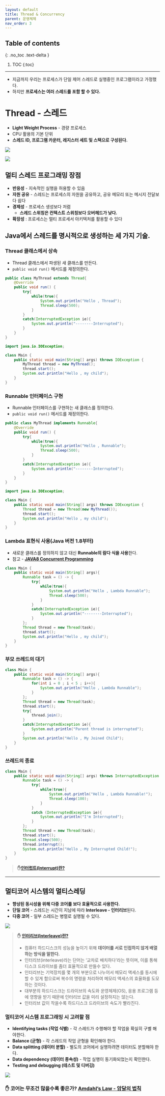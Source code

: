 ```yaml
---
layout: default
title: Thread & Concurrency
parent: 운영체제
nav_order: 3
---
```

## Table of contents
{: .no_toc .text-delta }

1. TOC
{:toc}
---

- 지금까지 우리는 프로세스가 단일 제어 스레드로 실행중인 프로그램이라고 가정했다.
- 하지만 **프로세스는 여러 스레드를 포함 할 수 있다.**

# **Thread - 스레드**
- **Light Weight Process** - 경량 프로세스
- CPU 활용의 기본 단위
- **스레드 ID, 프로그램 카운터, 레지스터 세트 및 스택으로 구성된다.**

![](../../assets/images/operating-system/Thread/1.png)

![](../../assets/images/operating-system/Thread/2.png)

## **멀티 스레드 프로그래밍 장점**
- **반응성** - 지속적인 실행을 허용할 수 있음
- **자원 공유** - 스레드는 프로세스의 자원을 공유하고, 공유 메모리 또는 메시지 전달보다 쉽다
- **경제성** - 프로세스 생성보다 저렴
  - **스레드 스위칭은 컨텍스트 스위칭보다 오버헤드가 낮다.**
- **확장성** : 프로세스는 멀티 프로세서 아키텍처를 활용할 수 있다

## **Java에서 스레드를 명시적으로 생성하는 세 가지 기술**.

### **Thread 클래스에서 상속**
- Thread 클래스에서 파생된 새 클래스를 만든다.
- `public void run()` 메서드를 재정의한다.

```java
public class MyThread extends Thread{
    @Override
    public void run() {
        try{
            while(true){
                System.out.println("Hello , Thread");
                Thread.sleep(500);
            }
        }
        catch(InterruptedException ie){
            System.out.println("--------Interrupted");
        }
    }
}
```

```java
import java.io.IOException;

class Main {
    public static void main(String[] args) throws IOException {
        MyThread thread = new MyThread();
        thread.start();
        System.out.println("Hello , my child");
    }
}
```


### **Runnable 인터페이스 구현**
- Runnable 인터페이스를 구현하는 새 클래스를 정의한다.
- `public void run()` 메서드를 재정의한다.

```java
public class MyThread implements Runnable{
    @Override
    public void run() {
        try{
            while(true){
                System.out.println("Hello , Runnable");
                Thread.sleep(500);
            }
        }
        catch(InterruptedException ie){
            System.out.println("--------Interrupted");
        }
    }
}
```

```java
import java.io.IOException;

class Main {
    public static void main(String[] args) throws IOException {
        Thread thread = new Thread(new MyThread());
        thread.start();
        System.out.println("Hello , my child");
    }
}
```

### **Lambda 표현식 사용(Java 버전 1.8부터)**
- 새로운 클래스를 정의하지 않고 대신 **Runnable의 람다 식을 사용**한다.
- 참고 - **[JAVA8 Concurrent Programming](https://jeongcode.github.io/docs/java/concurrent/)**

```java
class Main {
    public static void main(String[] args){
        Runnable task = () -> {
            try{
                while(true){
                    System.out.println("Hello , Lambda Runnable");
                    Thread.sleep(500);
                }
            }
            catch(InterruptedException ie){
                System.out.println("--------Interrupted");
            }
        };
        Thread thread = new Thread(task);
        thread.start();
        System.out.println("Hello , my child");
    }
}
```

### **부모 쓰레드의 대기**

```java
class Main {
    public static void main(String[] args){
        Runnable task = () -> {
            for(int i = 0 ; i < 5 ; i++){
                System.out.println("Hello , Lambda Runnable");
            }
        };
        Thread thread = new Thread(task);
        thread.start();
        try{
            thread.join();
        }
        catch(InterruptedException ie){
            System.out.println("Parent thread is interrupted");
        }
        System.out.println("Hello , My Joined Child");
    }
}
```

### **쓰레드의 종료**

```java
class Main {
    public static void main(String[] args) throws InterruptedException {
        Runnable task = () -> {
            try{
                while(true){
                    System.out.println("Hello , Lambda Runnable!");
                    Thread.sleep(100);
                }
            }
            catch (InterruptedException ie){
                System.out.println("I'm Interrupted");
            }
        };
        Thread thread = new Thread(task);
        thread.start();
        Thread.sleep(500);
        thread.interrupt();
        System.out.println("Hello , My Interrupted Child!");
    }
}
```

> **✋[인터럽트(Interrupt)란?](https://whatisthenext.tistory.com/147)**

***

## **멀티코어 시스템의 멀티스레딩**
- **향상된 동시성을 위해 다중 코어를 보다 효율적으로 사용한다.**
- **단일 코어** - 스레드는 시간이 지남에 따라 **Interleave - 인터리브**된다.
- **다중 코어** - 일부 스레드는 병렬로 실행될 수 있다.

![](../../assets/images/operating-system/Thread/3.png)

> **✋ [인터리브(Interleave)란?](https://www.scienceall.com/%EC%9D%B8%ED%84%B0%EB%A6%AC%EB%B8%8Cinterleave/)**
> - 컴퓨터 하드디스크의 성능을 높이기 위해 **데이터를 서로 인접하지 않게 배열하는 방식을 말한다.**
> - 인터리브(interleave)라는 단어는 ‘교차로 배치하다’라는 뜻이며, 이를 통해 디스크 드라이브를 좀더 효율적으로 만들수 있다.
> - 인터리브는 기억장치를 몇 개의 부분으로 나누어서 메모리 액세스를 동시에 할 수 있게 함으로써 복수의 명령을 처리하여 메모리 액세스의 효율화를 도모하는 것이다.
> - 대부분의 하드디스크는 드라이브의 속도와 운영체제(OS), 응용 프로그램 등에 영향을 받기 때문에 인터리브 값을 미리 설정하지는 않는다.
> - 인터리브 값이 작을수록 하드디스크 드라이브의 속도가 빨라진다.

### **멀티코어 시스템 프로그래밍 시 고려할 점**
- **Identifying tasks (작업 식별)** - 각 스레드가 수행해야 할 작업을 확실히 구별 해야한다.
- **Balance (균형)** -  각 스레드의 작업 균형을 확인해야 한다.
- **Data splitting (데이터 분할)** - 별도의 코어에서 실행하려면 데이터도 분할해야 한다.
- **Data dependency (데이터 종속성)** - 작업 실행이 동기화되었는지 확인한다.
- **Testing and debugging (테스트 및 디버깅)**

![](../../assets/images/operating-system/Thread/4.png)

### **✋ 코어는 무조건 많을수록 좋은가? [Amdahl’s Law - 암달의 법칙](https://johngrib.github.io/wiki/amdahl-s-law/)**
